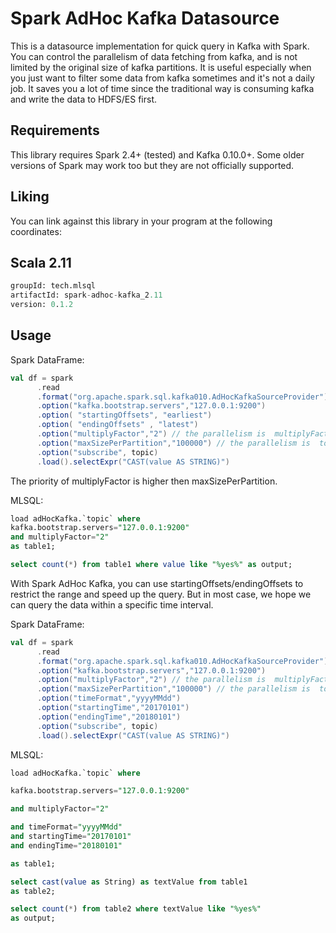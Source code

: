# Spark AdHoc Kafka Datasource

This is a datasource implementation for quick query in Kafka with Spark. 
You can control the parallelism of data fetching from kafka, and is not limited by 
the original size of kafka partitions.  It is useful especially when you just want 
to filter some data from kafka sometimes and it's not a daily job. It saves you 
a lot of time since the traditional way is consuming kafka and write the data to HDFS/ES first.

## Requirements

This library requires Spark 2.4+ (tested) and Kafka 0.10.0+. 
Some older versions of Spark may work too but they are not officially supported.


## Liking 

You can link against this library in your program at the following coordinates:

## Scala 2.11

```sql
groupId: tech.mlsql
artifactId: spark-adhoc-kafka_2.11
version: 0.1.2

```

## Usage

Spark DataFrame:

```scala
val df = spark
      .read
      .format("org.apache.spark.sql.kafka010.AdHocKafkaSourceProvider")
      .option("kafka.bootstrap.servers","127.0.0.1:9200")
      .option( "startingOffsets", "earliest")
      .option( "endingOffsets" , "latest")                          
      .option("multiplyFactor","2") // the parallelism is  multiplyFactor * num of kafka partitions
      .option("maxSizePerPartition","100000") // the parallelism is  total records/ maxSizePerPartition  
      .option("subscribe", topic)
      .load().selectExpr("CAST(value AS STRING)")

```

The priority of multiplyFactor is higher then maxSizePerPartition.

MLSQL:

```sql
load adHocKafka.`topic` where 
kafka.bootstrap.servers="127.0.0.1:9200"
and multiplyFactor="2" 
as table1;

select count(*) from table1 where value like "%yes%" as output;

```


With Spark AdHoc Kafka, you can use startingOffsets/endingOffsets to restrict the range and speed up the query. 
But in most case, we hope we can query the data within a specific time interval.


Spark DataFrame:

```scala
val df = spark
      .read
      .format("org.apache.spark.sql.kafka010.AdHocKafkaSourceProvider")
      .option("kafka.bootstrap.servers","127.0.0.1:9200")
      .option("multiplyFactor","2") // the parallelism is  multiplyFactor * num of kafka partitions
      .option("maxSizePerPartition","100000") // the parallelism is  total records/ maxSizePerPartition
      .option("timeFormat","yyyyMMdd") 
      .option("startingTime","20170101") 
      .option("endingTime","20180101")   
      .option("subscribe", topic)
      .load().selectExpr("CAST(value AS STRING)")

```

MLSQL:

```sql
load adHocKafka.`topic` where 

kafka.bootstrap.servers="127.0.0.1:9200"

and multiplyFactor="2" 

and timeFormat="yyyyMMdd"
and startingTime="20170101"
and endingTime="20180101"

as table1;

select cast(value as String) as textValue from table1 
as table2;

select count(*) from table2 where textValue like "%yes%" 
as output;
```


